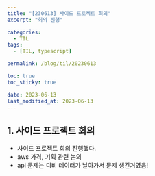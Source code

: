 ```yaml
---
title: "[230613] 사이드 프로젝트 회의"
excerpt: "회의 진행"

categories:
  - TIL
tags:
  - [TIL, typescript]

permalink: /blog/til/20230613

toc: true
toc_sticky: true

date: 2023-06-13
last_modified_at: 2023-06-13
---
```


## 1. 사이드 프로젝트 회의

- 사이드 프로젝트 회의 진행했다.
- aws 가격, 기획 관련 논의
- api 문제는 디비 데이터가 날아가서 문제 생긴거였음!
